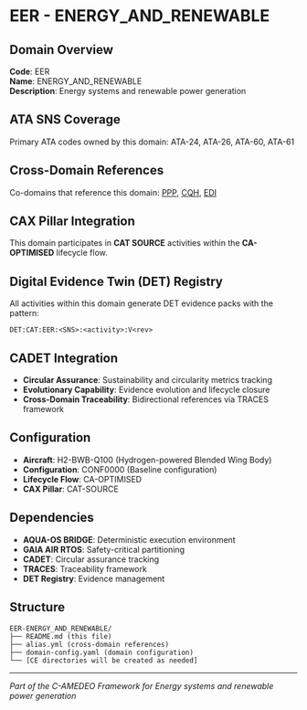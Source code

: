# EER - ENERGY_AND_RENEWABLE

## Domain Overview
**Code**: EER  
**Name**: ENERGY_AND_RENEWABLE  
**Description**: Energy systems and renewable power generation

## ATA SNS Coverage
Primary ATA codes owned by this domain:
ATA-24, ATA-26, ATA-60, ATA-61

## Cross-Domain References
Co-domains that reference this domain:
[PPP](../PPP-*/), [CQH](../CQH-*/), [EDI](../EDI-*/)

## CAX Pillar Integration
This domain participates in **CAT SOURCE** activities within the **CA-OPTIMISED** lifecycle flow.

## Digital Evidence Twin (DET) Registry
All activities within this domain generate DET evidence packs with the pattern:
```
DET:CAT:EER:<SNS>:<activity>:V<rev>
```

## CADET Integration
- **Circular Assurance**: Sustainability and circularity metrics tracking
- **Evolutionary Capability**: Evidence evolution and lifecycle closure
- **Cross-Domain Traceability**: Bidirectional references via TRACES framework

## Configuration
- **Aircraft**: H2-BWB-Q100 (Hydrogen-powered Blended Wing Body)
- **Configuration**: CONF0000 (Baseline configuration)
- **Lifecycle Flow**: CA-OPTIMISED
- **CAX Pillar**: CAT-SOURCE

## Dependencies
- **AQUA-OS BRIDGE**: Deterministic execution environment
- **GAIA AIR RTOS**: Safety-critical partitioning
- **CADET**: Circular assurance tracking
- **TRACES**: Traceability framework
- **DET Registry**: Evidence management

## Structure
```
EER-ENERGY_AND_RENEWABLE/
├── README.md (this file)
├── alias.yml (cross-domain references)
├── domain-config.yaml (domain configuration)
└── [CE directories will be created as needed]
```

---
*Part of the C-AMEDEO Framework for Energy systems and renewable power generation*